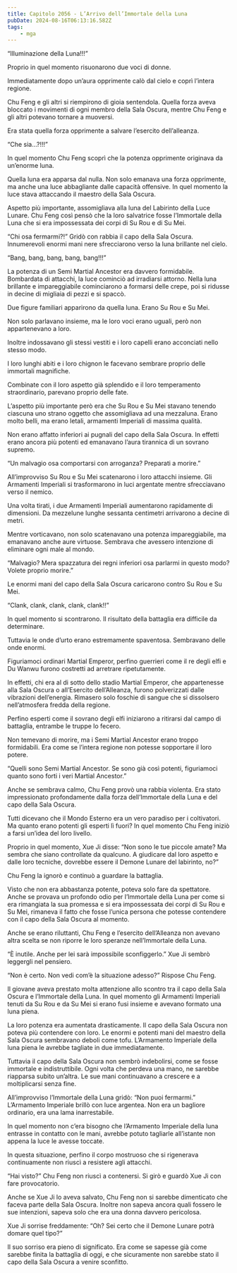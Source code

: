 ```yaml
---
title: Capitolo 2056 - L’Arrivo dell’Immortale della Luna
pubDate: 2024-08-16T06:13:16.582Z
tags:
    - mga
---
```





“Illuminazione della Luna!!!”


Proprio in quel momento risuonarono due voci di donne.


Immediatamente dopo un’aura opprimente calò dal cielo e coprì l’intera regione.


Chu Feng e gli altri si riempirono di gioia sentendola. Quella forza aveva bloccato i movimenti di ogni membro della Sala Oscura, mentre Chu Feng e gli altri potevano tornare a muoversi.


Era stata quella forza opprimente a salvare l’esercito dell’alleanza.


“Che sia…?!!!”


In quel momento Chu Feng scoprì che la potenza opprimente originava da un’enorme luna.


Quella luna era apparsa dal nulla. Non solo emanava una forza opprimente, ma anche una luce abbagliante dalle capacità offensive. In quel momento la luce stava attaccando il maestro della Sala Oscura.


Aspetto più importante, assomigliava alla luna del Labirinto della Luce Lunare. Chu Feng così pensò che la loro salvatrice fosse l’Immortale della Luna che si era impossessata dei corpi di Su Rou e di Su Mei.

“Chi osa fermarmi?!” Gridò con rabbia il capo della Sala Oscura. Innumerevoli enormi mani nere sfrecciarono verso la luna brillante nel cielo.


“Bang, bang, bang, bang, bang!!!”


La potenza di un Semi Martial Ancestor era davvero formidabile. Bombardata di attacchi, la luce cominciò ad irradiarsi attorno. Nella luna brillante e impareggiabile cominciarono a formarsi delle crepe, poi si ridusse in decine di migliaia di pezzi e si spaccò.


Due figure familiari apparirono da quella luna. Erano Su Rou e Su Mei.


Non solo parlavano insieme, ma le loro voci erano uguali, però non appartenevano a loro.


Inoltre indossavano gli stessi vestiti e i loro capelli erano acconciati nello stesso modo.


I loro lunghi abiti e i loro chignon le facevano sembrare proprio delle immortali magnifiche.


Combinate con il loro aspetto già splendido e il loro temperamento straordinario, parevano proprio delle fate.


L’aspetto più importante però era che Su Rou e Su Mei stavano tenendo ciascuna uno strano oggetto che assomigliava ad una mezzaluna. Erano molto belli, ma erano letali, armamenti Imperiali di massima qualità.


Non erano affatto inferiori ai pugnali del capo della Sala Oscura. In effetti erano ancora più potenti ed emanavano l’aura tirannica di un sovrano supremo.

“Un malvagio osa comportarsi con arroganza? Preparati a morire.”


All’improvviso Su Rou e Su Mei scatenarono i loro attacchi insieme. Gli Armamenti Imperiali si trasformarono in luci argentate mentre sfrecciavano verso il nemico.


Una volta tirati, i due Armamenti Imperiali aumentarono rapidamente di dimensioni. Da mezzelune lunghe sessanta centimetri arrivarono a decine di metri.


Mentre vorticavano, non solo scatenavano una potenza impareggiabile, ma emanavano anche aure virtuose. Sembrava che avessero intenzione di eliminare ogni male al mondo.

“Malvagio? Mera spazzatura dei regni inferiori osa parlarmi in questo modo? Volete proprio morire.”


Le enormi mani del capo della Sala Oscura caricarono contro Su Rou e Su Mei.


“Clank, clank, clank, clank, clank!!”


In quel momento si scontrarono. Il risultato della battaglia era difficile da determinare.


Tuttavia le onde d’urto erano estremamente spaventosa. Sembravano delle onde enormi.


Figuriamoci ordinari Martial Emperor, perfino guerrieri come il re degli elfi e Du Wanwu furono costretti ad arretrare ripetutamente.


In effetti, chi era al di sotto dello stadio Martial Emperor, che appartenesse alla Sala Oscura o all’Esercito dell’Alleanza, furono polverizzati dalle vibrazioni dell’energia. Rimasero solo foschie di sangue che si dissolsero nell’atmosfera fredda della regione.


Perfino esperti come il sovrano degli elfi iniziarono a ritirarsi dal campo di battaglia, entrambe le truppe lo fecero.


Non temevano di morire, ma i Semi Martial Ancestor erano troppo formidabili. Era come se l’intera regione non potesse sopportare il loro potere.

“Quelli sono Semi Martial Ancestor. Se sono già così potenti, figuriamoci quanto sono forti i veri Martial Ancestor.”


Anche se sembrava calmo, Chu Feng provò una rabbia violenta. Era stato impressionato profondamente dalla forza dell’Immortale della Luna e del capo della Sala Oscura.


Tutti dicevano che il Mondo Esterno era un vero paradiso per i coltivatori. Ma quanto erano potenti gli esperti lì fuori? In quel momento Chu Feng iniziò a farsi un’idea del loro livello.


Proprio in quel momento, Xue Ji disse: “Non sono le tue piccole amate? Ma sembra che siano controllate da qualcuno. A giudicare dal loro aspetto e dalle loro tecniche, dovrebbe essere il Demone Lunare del labirinto, no?”


Chu Feng la ignorò e continuò a guardare la battaglia.


Visto che non era abbastanza potente, poteva solo fare da spettatore. Anche se provava un profondo odio per l’Immortale della Luna per come si era rimangiata la sua promessa e si era impossessata dei corpi di Su Rou e Su Mei, rimaneva il fatto che fosse l’unica persona che potesse contendere con il capo della Sala Oscura al momento.


Anche se erano riluttanti, Chu Feng e l’esercito dell’Alleanza non avevano altra scelta se non riporre le loro speranze nell’Immortale della Luna.


“È inutile. Anche per lei sarà impossibile sconfiggerlo.” Xue Ji sembrò leggergli nel pensiero.


“Non è certo. Non vedi com’è la situazione adesso?” Rispose Chu Feng.


Il giovane aveva prestato molta attenzione allo scontro tra il capo della Sala Oscura e l’Immortale della Luna. In quel momento gli Armamenti Imperiali tenuti da Su Rou e da Su Mei si erano fusi insieme e avevano formato una luna piena.


La loro potenza era aumentata drasticamente. Il capo della Sala Oscura non poteva più contendere con loro. Le enormi e potenti mani del maestro della Sala Oscura sembravano deboli come tofu. L’Armamento Imperiale della luna piena le avrebbe tagliate in due immediatamente.


Tuttavia il capo della Sala Oscura non sembrò indebolirsi, come se fosse immortale e indistruttibile. Ogni volta che perdeva una mano, ne sarebbe riapparsa subito un’altra. Le sue mani continuavano a crescere e a moltiplicarsi senza fine.


All’improvviso l’Immortale della Luna gridò: “Non puoi fermarmi.” L’Armamento Imperiale brillò con luce argentea. Non era un bagliore ordinario, era una lama inarrestabile.


In quel momento non c’era bisogno che l’Armamento Imperiale della luna entrasse in contatto con le mani, avrebbe potuto tagliarle all’istante non appena la luce le avesse toccate.


In questa situazione, perfino il corpo mostruoso che si rigenerava continuamente non riuscì a resistere agli attacchi.


“Hai visto?” Chu Feng non riuscì a contenersi. Si girò e guardò Xue Ji con fare provocatorio.


Anche se Xue Ji lo aveva salvato, Chu Feng non si sarebbe dimenticato che faceva parte della Sala Oscura. Inoltre non sapeva ancora quali fossero le sue intenzioni, sapeva solo che era una donna davvero pericolosa.

Xue Ji sorrise freddamente: “Oh? Sei certo che il Demone Lunare potrà domare quel tipo?”


Il suo sorriso era pieno di significato. Era come se sapesse già come sarebbe finita la battaglia di oggi, e che sicuramente non sarebbe stato il capo della Sala Oscura a venire sconfitto.

